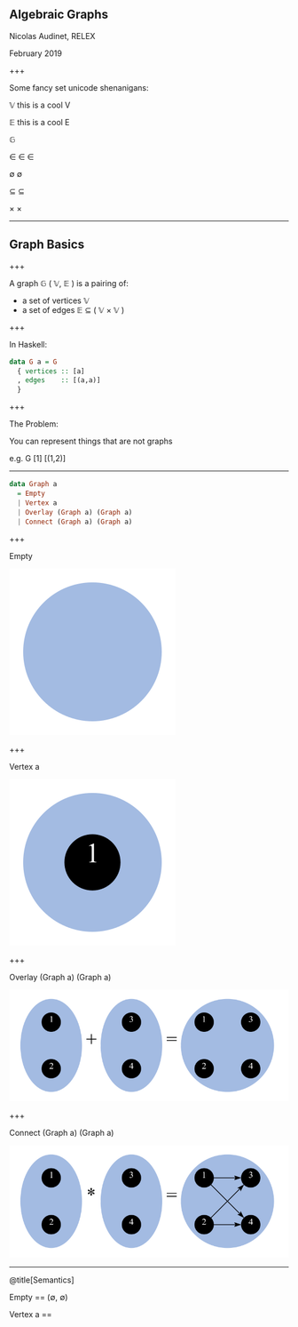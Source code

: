 ## Algebraic Graphs

Nicolas Audinet, RELEX

February 2019

+++

Some fancy set unicode shenanigans:

&#120141; this is a cool V

&#120124; this is a cool E

&#120126;

&#8712;
&#x2208;
∈

∅
&#x2205;

⊆
&#x2286;

×
&#x00d7;

---

## Graph Basics

+++

A graph &#120126; ( &#120141;, &#120124; ) is a pairing of:
* a set of vertices &#120141;
* a set of edges &#120124; ⊆ ( &#120141; × &#120141; )

+++

In Haskell:

```haskell
data G a = G
  { vertices :: [a]
  , edges    :: [(a,a)]
  }
```

+++

The Problem:

You can represent things that are not graphs

e.g. G [1] [(1,2)]

---

```haskell
data Graph a
  = Empty
  | Vertex a
  | Overlay (Graph a) (Graph a)
  | Connect (Graph a) (Graph a)
```

+++

Empty

![Empty image](assets/img/empty.png)

+++

Vertex a

![Vertex image](assets/img/vertex.png)

+++

Overlay (Graph a) (Graph a)

![Overlay image](assets/img/overlay.png)

+++

Connect (Graph a) (Graph a)

![Connect image](assets/img/connect.png)

---

@title[Semantics]

Empty == (&#x2205;, &#x2205;)

Vertex a ==
